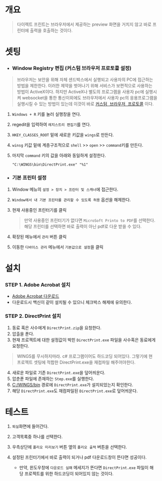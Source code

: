 # 개요
> 다이렉트 프린트는 브라우저에서 제공하는 preview 화면을 거치지 않고 바로 프린터에 출력을 호출하는 것이다.  


# 셋팅

+ ### Window Registry 편집 (커스텀 브라우저 프로토콜 설정)
> 브라우저는 보안을 위해 자체 샌드박스에서 실행되고 사용자의 PC에 접근하는 방법을 제한한다. 이러한 제약을 벗어나기 위해 서비스가
보편적으로 사용하는 방법이 ActiveX이다. 하지만 ActiveX나 별도의 프로그램을 사용자 pc에 실행시켜 websocket을 통한 통신이외에도
브라우저에서 사용자 pc의 응용프로그램을 실행시킬 수 있는 방법이 있는데 이것이 바로 <tt>[커스텀 브라우저 프로토콜](https://mvcp.tistory.com/entry/%EC%BB%A4%EC%8A%A4%ED%85%80-%EB%B8%8C%EB%9D%BC%EC%9A%B0%EC%A0%80-%ED%94%84%EB%A1%9C%ED%86%A0%EC%BD%9C%EB%A1%9C-%EC%9D%91%EC%9A%A9%ED%94%84%EB%A1%9C%EA%B7%B8%EB%9E%A8-%EC%8B%A4%ED%96%89-custom-url-schemes-in-windows)</tt> 이다.

1. `Windows + R` 키를 눌러 실행창을 연다.

2. regedit을 입력하여 `레지스트리 편집기`를 연다.

3. `HKEY_CLASSES_ROOT` 밑에 새로운 키값을 `wings`로 만든다.

4. `winsg` 키값 밑에 계층구조적으로 `shell` >> `open` >> `command`키를 만든다.

5. 마지막 `command` 키의 값을 아래와 동일하게 설정한다.  
    ```
    "C:\WINGS\bin\DirectPrint.exe" "%1"  
    ```

+ ### 기본 프린터 설정
    
1. Window 메뉴의 `설정 > 장치 > 프린터 및 스캐너`에 접근한다.

2. `Window에서 내 기본 프린터를 관리할 수 있도록 허용` 옵션을 해제한다.

3. 현재 사용중인 프린터기를 클릭
    > 만약 사용중인 프린터기가 없다면 `MicroSoft Printo to PDF`를 선택한다. 해당 프린터를 선택하면 바로 출력이 아닌 pdf로 다운 받을 수 있다.

4. 확장된 메뉴에서 `관리` 버튼 클릭

5. 이동한 `디바이스 관리` 메뉴에서 `기본값으로 설정`을 클릭

# 설치

### STEP 1. Adobe Acrobat 설치  
+ [Adobe Acrobat 다운로드](https://get.adobe.com/kr/reader/)
+ 다운로드시 백신이 같이 설치될 수 있으니 체크박스 해제에 유의한다.

### STEP 2. DirectPrint 설치  
1. 동료 혹은 사수에게 `DirectPrint.zip`을 요청한다.
2. 압출을 푼다.
3. 현재 프로젝트에 대한 설정값이 박힌 `DirectPrint.exe` 파일을 사수혹은 동료에게 요청한다.
> WINGS를 무시하지마라. c# 프로그램이어도 하드코딩 되어있다. 그렇기에 현 프로젝트 셋팅에 적합한 DirectPrint.exe을 재컴파일 해주어야한다.
4. 새로운 파일로 기존 `DirectPrint.exe`을 덮어씌운다.
5. 압춘푼 파일에 존재하는 `Step.exe`를 실행한다.
6. [C:/WINGS/bin](file:///C:/WINGS/bin) 경로에 `DirectPrint.exe`가 설치되었는지 확인한다.
7. 해당 `DirectPrint.exe`도 재컴파일된 `DirectPrint.exe`로 덮어씌운다.


# 테스트

1. `퇴실`화면에 들어간다.

2. 고객목록중 하나를 선택한다.

3. 우측상단에 `폴리오 미리보기` 버튼 옆의 `폴리오 출력` 버튼을 선택한다.

4. 설정된 프린터기에서 바로 출력이 되거나 pdf 다운로드창이 뜬다면 성공이다.
    + 만약, 윈도우창에 `다운로드 실패` 메세지가 뜬다면 `DirectPrint.exe` 파일이 해당 프로젝트를 위한 하드코딩이 되어있지 않는 것이다. 